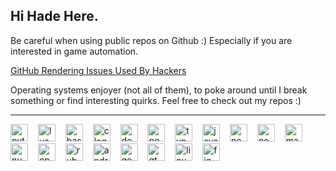 ## Hi Hade Here.

Be careful when using public repos on Github :)
Especially if you are interested in game automation. 

[GitHub Rendering Issues Used By Hackers](https://github.com/community/community/discussions/151605) 

Operating systems enjoyer (not all of them), to poke around until I break something or find interesting quirks. 
Feel free to check out my repos :)

----

<div align="left">
  <img src="https://cdn.jsdelivr.net/gh/devicons/devicon/icons/python/python-original.svg" height="28" alt="python logo"  />
  <img width="8" />
  <img src="https://cdn.jsdelivr.net/gh/devicons/devicon/icons/lua/lua-original.svg" height="28" alt="lua logo"  />
  <img width="8" />
  <img src="https://cdn.jsdelivr.net/gh/devicons/devicon/icons/bash/bash-original.svg" height="28" alt="bash logo"  />
  <img width="8" />
  <img src="https://cdn.jsdelivr.net/gh/devicons/devicon/icons/c/c-original.svg" height="28" alt="c logo"  />
  <img width="8" />
  <img src="https://cdn.jsdelivr.net/gh/devicons/devicon/icons/docker/docker-original.svg" height="28" alt="docker logo"  />
  <img width="8" />
  <img src="https://cdn.jsdelivr.net/gh/devicons/devicon/icons/postgresql/postgresql-original.svg" height="28" alt="postgresql logo"  />
  <img width="8" />
  <img src="https://cdn.jsdelivr.net/gh/devicons/devicon/icons/typescript/typescript-original.svg" height="28" alt="typescript logo"  />
  <img width="8" />
  <img src="https://cdn.jsdelivr.net/gh/devicons/devicon/icons/javascript/javascript-original.svg" height="28" alt="javascript logo"  />
  <img width="8" />
  <img src="https://cdn.jsdelivr.net/gh/devicons/devicon/icons/nextjs/nextjs-original.svg" height="28" alt="nextjs logo"  />
  <img width="8" />
  <img src="https://cdn.jsdelivr.net/gh/devicons/devicon/icons/nodejs/nodejs-original.svg" height="28" alt="nodejs logo"  />
  <img width="8" />
  <img src="https://cdn.jsdelivr.net/gh/devicons/devicon/icons/markdown/markdown-original.svg" height="28" alt="markdown logo"  />
  <img width="8" />
  <img src="https://cdn.jsdelivr.net/gh/devicons/devicon/icons/numpy/numpy-original.svg" height="28" alt="numpy logo"  />
  <img width="8" />
  <img src="https://cdn.jsdelivr.net/gh/devicons/devicon/icons/opencv/opencv-original.svg" height="28" alt="opencv logo"  />
  <img width="8" />
  <img src="https://cdn.jsdelivr.net/gh/devicons/devicon/icons/ruby/ruby-original.svg" height="28" alt="ruby logo"  />
  <img width="8" />
  <img src="https://cdn.jsdelivr.net/gh/devicons/devicon/icons/android/android-original.svg" height="28" alt="android logo"  />
  <img width="8" />
  <img src="https://cdn.jsdelivr.net/gh/devicons/devicon/icons/google/google-original.svg" height="28" alt="google logo"  />
  <img width="8" />
  <img src="https://cdn.jsdelivr.net/gh/devicons/devicon/icons/qt/qt-original.svg" height="28" alt="qt logo"  />
  <img width="8" />
  <img src="https://cdn.jsdelivr.net/gh/devicons/devicon/icons/linux/linux-original.svg" height="28" alt="linux logo"  />
  <img width="8" />
  <img src="https://cdn.jsdelivr.net/gh/devicons/devicon/icons/figma/figma-original.svg" height="28" alt="figma logo"  />
</div>

###
